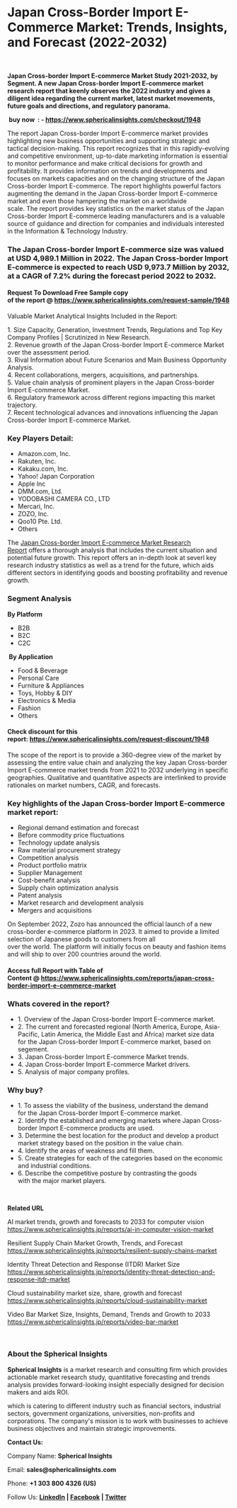 <h1>Japan Cross-Border Import E-Commerce Market: Trends, Insights, and Forecast (2022-2032)</h1>
<p>&nbsp;</p>
<p><strong>Japan Cross-border Import E-commerce Market Study 2021-2032, by Segment. A new Japan Cross-border Import E-commerce market research report that keenly observes&nbsp;the&nbsp;2022 industry and gives a diligent idea regarding&nbsp;the&nbsp;current market, latest market movements, future goals and directions, and regulatory panorama.&nbsp; &nbsp;</strong></p>
<p><strong>&nbsp;buy now&nbsp; : -&nbsp;<a href="https://www.sphericalinsights.com/checkout/1948" target="_blank" rel="nofollow">https://www.sphericalinsights.com/checkout/1948</a></strong></p>
<p>The&nbsp;report Japan Cross-border Import E-commerce market provides highlighting new business opportunities and supporting strategic and tactical decision-making. This report recognizes that in this rapidly-evolving and competitive environment, up-to-date marketing information is essential to monitor performance and make critical decisions for growth and profitability. It provides information on trends and developments and focuses on markets capacities and on&nbsp;the&nbsp;changing structure of&nbsp;the&nbsp;Japan Cross-border Import E-commerce.&nbsp;The&nbsp;report highlights powerful factors augmenting&nbsp;the&nbsp;demand in&nbsp;the&nbsp;Japan Cross-border Import E-commerce market and even those hampering&nbsp;the&nbsp;market on a worldwide scale.&nbsp;The&nbsp;report provides key statistics on&nbsp;the&nbsp;market status of&nbsp;the&nbsp;Japan Cross-border Import E-commerce leading manufacturers and is a valuable source of guidance and direction for companies and individuals interested in&nbsp;the&nbsp;Information &amp; Technology Industry.</p>
<h3>The&nbsp;Japan Cross-border Import E-commerce size was valued at USD 4,989.1 Million in 2022.&nbsp;The&nbsp;Japan Cross-border Import E-commerce is expected to reach USD 9,973.7 Million by 2032, at a CAGR of 7.2% during&nbsp;the&nbsp;forecast period 2022 to 2032.</h3>
<h4>Request To Download Free Sample copy of&nbsp;the&nbsp;report&nbsp;@&nbsp;<a href="https://www.sphericalinsights.com/request-sample/1948" target="_blank" rel="nofollow">https://www.sphericalinsights.com/request-sample/1948</a></h4>
<p>Valuable Market Analytical Insights Included in&nbsp;the&nbsp;Report:</p>
<p>1. Size Capacity, Generation, Investment Trends, Regulations and Top Key Company Profiles | Scrutinized in New Research.<br />2. Revenue growth of&nbsp;the&nbsp;Japan Cross-border Import E-commerce Market over&nbsp;the&nbsp;assessment period.<br />3. Rival Information about Future Scenarios and Main Business Opportunity Analysis.<br />4. Recent collaborations, mergers, acquisitions, and partnerships.<br />5. Value chain analysis of prominent players in&nbsp;the&nbsp;Japan Cross-border Import E-commerce Market.<br />6. Regulatory framework across different regions impacting this market trajectory.<br />7. Recent technological advances and innovations influencing&nbsp;the&nbsp;Japan Cross-border Import E-commerce Market.</p>
<h3><strong>Key Players Detail:</strong></h3>
<ul>
<li>Amazon.com, Inc.</li>
<li>Rakuten, Inc.</li>
<li>Kakaku.com, Inc.</li>
<li>Yahoo! Japan Corporation</li>
<li>Apple Inc</li>
<li>DMM.com, Ltd.</li>
<li>YODOBASHI CAMERA CO., LTD</li>
<li>Mercari, Inc.</li>
<li>ZOZO, Inc.</li>
<li>Qoo10 Pte. Ltd.</li>
<li>Others</li>
</ul>
<p>The&nbsp;<a href="https://www.sphericalinsights.com/reports/japan-cross-border-import-e-commerce-market" target="_blank" rel="nofollow">Japan Cross-border Import E-commerce Market Research Report</a>&nbsp;offers a thorough analysis that includes&nbsp;the&nbsp;current situation and potential future growth. This report offers an in-depth look at severl key research industry statistics as well as a trend for&nbsp;the&nbsp;future, which aids different sectors in identifying goods and boosting profitability and revenue growth.</p>
<h3><strong>Segment Analysis</strong></h3>
<p><strong>By Platform</strong></p>
<ul>
<li>B2B</li>
<li>B2C</li>
<li>C2C</li>
</ul>
<p><strong>&nbsp;By Application</strong></p>
<ul>
<li>Food &amp; Beverage</li>
<li>Personal Care</li>
<li>Furniture &amp; Appliances</li>
<li>Toys, Hobby &amp; DIY</li>
<li>Electronics &amp; Media</li>
<li>Fashion</li>
<li>Others</li>
</ul>
<h4>Check discount for this report:&nbsp;<a href="https://www.sphericalinsights.com/request-discount/1948" target="_blank" rel="nofollow">https://www.sphericalinsights.com/request-discount/1948</a></h4>
<p>The&nbsp;scope of&nbsp;the&nbsp;report is to provide a 360-degree view of&nbsp;the&nbsp;market by assessing&nbsp;the&nbsp;entire value chain and analyzing&nbsp;the&nbsp;key Japan Cross-border Import E-commerce market trends from 2021 to 2032 underlying in specific geographies. Qualitative and quantitative aspects are interlinked to provide rationales on market numbers, CAGR, and forecasts.</p>
<h3><strong>Key highlights of&nbsp;the&nbsp;Japan Cross-border Import E-commerce market report:</strong></h3>
<ul>
<li>Regional demand estimation and forecast</li>
<li>Before commodity price fluctuations</li>
<li>Technology update analysis</li>
<li>Raw material procurement strategy</li>
<li>Competition analysis</li>
<li>Product portfolio matrix</li>
<li>Supplier Management</li>
<li>Cost-benefit analysis</li>
<li>Supply chain optimization analysis</li>
<li>Patent analysis</li>
<li>Market research and development analysis</li>
<li>Mergers and acquisitions</li>
</ul>
<p>On September 2022, Zozo has announced&nbsp;the&nbsp;official launch of a new cross-border e-commerce platform in 2023. It aimed to provide a limited selection of Japanese goods to customers from all over&nbsp;the&nbsp;world.&nbsp;The&nbsp;platform will initially focus on beauty and fashion items and will ship to over 200 countries around&nbsp;the&nbsp;world.</p>
<h4>Access full Report with Table of Content&nbsp;@&nbsp;<a href="https://www.sphericalinsights.com/reports/japan-cross-border-import-e-commerce-market" target="_blank" rel="nofollow">https://www.sphericalinsights.com/reports/japan-cross-border-import-e-commerce-market</a></h4>
<h3><strong>Whats covered in&nbsp;the&nbsp;report?</strong></h3>
<ul>
<li>1. Overview of&nbsp;the&nbsp;Japan Cross-border Import E-commerce market.</li>
<li>2.&nbsp;The&nbsp;current and forecasted regional (North America, Europe, Asia-Pacific, Latin America,&nbsp;the&nbsp;Middle East and Africa) market size data for&nbsp;the&nbsp;Japan Cross-border Import E-commerce market, based on segement.</li>
<li>3. Japan Cross-border Import E-commerce Market trends.</li>
<li>4. Japan Cross-border Import E-commerce Market drivers.</li>
<li>5. Analysis of major company profiles.</li>
</ul>
<h3><strong>Why buy?</strong></h3>
<ul>
<li>1. To assess&nbsp;the&nbsp;viability of&nbsp;the&nbsp;business, understand&nbsp;the&nbsp;demand for&nbsp;the&nbsp;Japan Cross-border Import E-commerce market.</li>
<li>2. Identify&nbsp;the&nbsp;established and emerging markets where Japan Cross-border Import E-commerce products are used.</li>
<li>3. Determine&nbsp;the&nbsp;best location for&nbsp;the&nbsp;product and develop a product market strategy based on&nbsp;the&nbsp;position in&nbsp;the&nbsp;value chain.</li>
<li>4. Identify&nbsp;the&nbsp;areas of weakness and fill&nbsp;them.</li>
<li>5. Create strategies for each of&nbsp;the&nbsp;categories based on&nbsp;the&nbsp;economic and industrial conditions.</li>
<li>6. Describe&nbsp;the&nbsp;competitive posture by contrasting&nbsp;the&nbsp;goods with&nbsp;the&nbsp;major market players.</li>
</ul>
<p>&nbsp;</p>
<p><strong>Related URL&nbsp;</strong></p>
<p>AI market trends, growth and forecasts to 2033 for computer vision<br /><a href="https://www.sphericalinsights.jp/reports/ai-in-computer-vision-market" rel="nofollow">https://www.sphericalinsights.jp/reports/ai-in-computer-vision-market</a>&nbsp;</p>
<p>Resilient Supply Chain Market Growth, Trends, and Forecast<br /><a href="https://www.sphericalinsights.jp/reports/resilient-supply-chains-market" rel="nofollow">https://www.sphericalinsights.jp/reports/resilient-supply-chains-market</a>&nbsp;</p>
<p>Identity Threat Detection and Response (ITDR) Market Size&nbsp;<br /><a href="https://www.sphericalinsights.jp/reports/identity-threat-detection-and-response-itdr-market" rel="nofollow">https://www.sphericalinsights.jp/reports/identity-threat-detection-and-response-itdr-market</a>&nbsp;</p>
<p>Cloud sustainability market size, share, growth and forecast<br /><a href="https://www.sphericalinsights.jp/reports/cloud-sustainability-market" rel="nofollow">https://www.sphericalinsights.jp/reports/cloud-sustainability-market</a>&nbsp;</p>
<p>Video Bar Market Size, Insights, Demand, Trends and Growth to 2033<br /><a href="https://www.sphericalinsights.jp/reports/video-bar-market" rel="nofollow">https://www.sphericalinsights.jp/reports/video-bar-market</a>&nbsp;</p>
<p>&nbsp;</p>
<h3><strong>About&nbsp;the&nbsp;Spherical Insights</strong></h3>
<p><strong>Spherical Insights</strong>&nbsp;is a market research and consulting firm which provides actionable market research study, quantitative forecasting and trends analysis provides forward-looking insight especially designed for decision makers and aids ROI.</p>
<p>which is catering to different industry such as financial sectors, industrial sectors, government organizations, universities, non-profits and corporations.&nbsp;The&nbsp;company's mission is to work with businesses to achieve business objectives and maintain strategic improvements.</p>
<p><strong>Contact Us:</strong></p>
<p>Company Name:&nbsp;<strong>Spherical Insights</strong></p>
<p>Email:&nbsp;<strong>sales@sphericalinsights.com</strong></p>
<p>Phone:&nbsp;<strong>+1 303 800 4326 (US)</strong></p>
<p>Follow Us:&nbsp;<strong><a href="https://www.linkedin.com/company/spherical-insight/" rel="nofollow"><u>LinkedIn</u></a>&nbsp;|&nbsp;<a href="https://www.facebook.com/sphericalinsights22" rel="nofollow"><u>Facebook</u></a>&nbsp;|&nbsp;<a href="https://twitter.com/SInsights_US" rel="nofollow"><u>Twitter</u></a></strong></p>
